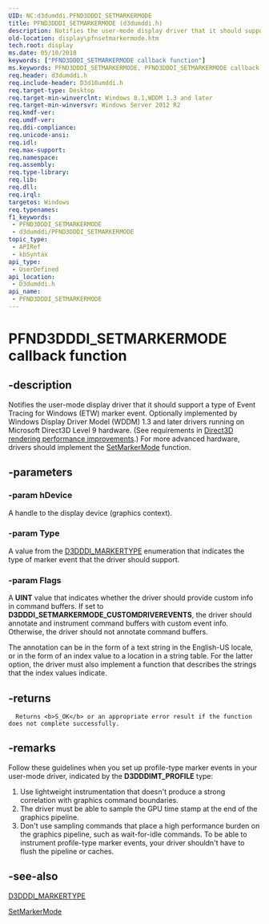 ```yaml
---
UID: NC:d3dumddi.PFND3DDDI_SETMARKERMODE
title: PFND3DDDI_SETMARKERMODE (d3dumddi.h)
description: Notifies the user-mode display driver that it should support a type of Event Tracing for Windows (ETW) marker event.
old-location: display\pfnsetmarkermode.htm
tech.root: display
ms.date: 05/10/2018
keywords: ["PFND3DDDI_SETMARKERMODE callback function"]
ms.keywords: PFND3DDDI_SETMARKERMODE, PFND3DDDI_SETMARKERMODE callback, d3dumddi/pfnSetMarkerMode, display.pfnsetmarkermode, pfnSetMarkerMode, pfnSetMarkerMode callback function [Display Devices]
req.header: d3dumddi.h
req.include-header: D3d10umddi.h
req.target-type: Desktop
req.target-min-winverclnt: Windows 8.1,WDDM 1.3 and later
req.target-min-winversvr: Windows Server 2012 R2
req.kmdf-ver: 
req.umdf-ver: 
req.ddi-compliance: 
req.unicode-ansi: 
req.idl: 
req.max-support: 
req.namespace: 
req.assembly: 
req.type-library: 
req.lib: 
req.dll: 
req.irql: 
targetos: Windows
req.typenames: 
f1_keywords:
 - PFND3DDDI_SETMARKERMODE
 - d3dumddi/PFND3DDDI_SETMARKERMODE
topic_type:
 - APIRef
 - kbSyntax
api_type:
 - UserDefined
api_location:
 - D3dumddi.h
api_name:
 - PFND3DDDI_SETMARKERMODE
---
```


# PFND3DDDI_SETMARKERMODE callback function


## -description

Notifies the user-mode display driver that it should support a type of Event Tracing for Windows (ETW) marker event. Optionally implemented by Windows Display Driver Model (WDDM) 1.3 and later drivers running on Microsoft Direct3D Level 9 hardware. (See requirements in [Direct3D rendering performance improvements](/windows-hardware/drivers/display/direct3d-rendering-performance-improvements).) For more advanced hardware, drivers should implement the <a href="/windows-hardware/drivers/ddi/d3d10umddi/nc-d3d10umddi-pfnd3dwddm1_3ddi_setmarkermode">SetMarkerMode</a> function.

## -parameters

### -param hDevice

A handle to the display device (graphics context).

### -param Type

A value from the <a href="/windows-hardware/drivers/ddi/d3dumddi/ne-d3dumddi-d3dddi_markertype">D3DDDI_MARKERTYPE</a> enumeration that indicates the type of marker event  that the driver should support.

### -param Flags

A <b>UINT</b> value that indicates whether the driver should provide custom info in command buffers. If set to <b>D3DDDI_SETMARKERMODE_CUSTOMDRIVEREVENTS</b>, the driver should annotate and instrument command buffers with custom event info. Otherwise, the driver should not annotate command buffers.

The annotation can be in the form of a text string in the English-US locale, or in the form of an index value to a location in a string table. For the latter option, the driver must also implement a function that describes the strings that the index values indicate.

## -returns

      Returns <b>S_OK</b> or an appropriate error result if the function does not complete successfully.

## -remarks

Follow these guidelines when you set up profile-type marker events in your user-mode driver, indicated by the <b>D3DDDIMT_PROFILE</b> type:

<ol>
<li>Use lightweight instrumentation that doesn't produce a strong correlation with graphics command boundaries.</li>
<li>The driver must be able to sample the GPU time stamp at the end of the graphics pipeline.</li>
<li>Don't use sampling commands that place a high performance burden on the graphics pipeline, such as wait-for-idle commands. To be able to instrument profile-type marker events, your driver shouldn't have to flush the pipeline or caches.</li>
</ol>

## -see-also

<a href="/windows-hardware/drivers/ddi/d3dumddi/ne-d3dumddi-d3dddi_markertype">D3DDDI_MARKERTYPE</a>



<a href="/windows-hardware/drivers/ddi/d3d10umddi/nc-d3d10umddi-pfnd3dwddm1_3ddi_setmarkermode">SetMarkerMode</a>

